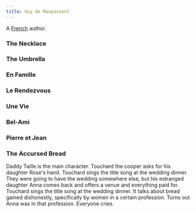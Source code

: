 ```yaml
---
title: Guy de Maupassant
---
```


A [French](../index.html) author.

### The Necklace

### The Umbrella

### En Famille

### Le Rendezvous

### Une Vie

### Bel-Ami

### Pierre et Jean

### The Accursed Bread

Daddy Taille is the main character. Touchard the cooper asks for his daughter Rose's hand. Touchard sings the title song at the wedding dinner. They were going to have the wedding somewhere else, but his estranged daughter Anna comes back and offers a venue and everything paid for. Touchard sings the title song at the wedding dinner. It talks about bread gained dishonestly, specifically by women in a certain profession. Turns out Anna was in that profession. Everyone cries.

